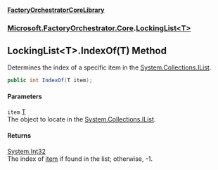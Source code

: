 #### [FactoryOrchestratorCoreLibrary](./FactoryOrchestratorCoreLibrary.md 'FactoryOrchestratorCoreLibrary')
### [Microsoft.FactoryOrchestrator.Core](./Microsoft-FactoryOrchestrator-Core.md 'Microsoft.FactoryOrchestrator.Core').[LockingList&lt;T&gt;](./Microsoft-FactoryOrchestrator-Core-LockingList-T-.md 'Microsoft.FactoryOrchestrator.Core.LockingList&lt;T&gt;')
## LockingList&lt;T&gt;.IndexOf(T) Method
Determines the index of a specific item in the [System.Collections.IList](https://docs.microsoft.com/en-us/dotnet/api/System.Collections.IList 'System.Collections.IList').  
```csharp
public int IndexOf(T item);
```
#### Parameters
<a name='Microsoft-FactoryOrchestrator-Core-LockingList-T--IndexOf(T)-item'></a>
`item` [T](./Microsoft-FactoryOrchestrator-Core-LockingList-T-.md#Microsoft-FactoryOrchestrator-Core-LockingList-T--T 'Microsoft.FactoryOrchestrator.Core.LockingList&lt;T&gt;.T')  
The object to locate in the [System.Collections.IList](https://docs.microsoft.com/en-us/dotnet/api/System.Collections.IList 'System.Collections.IList').  
  
#### Returns
[System.Int32](https://docs.microsoft.com/en-us/dotnet/api/System.Int32 'System.Int32')  
The index of [item](#Microsoft-FactoryOrchestrator-Core-LockingList-T--IndexOf(T)-item 'Microsoft.FactoryOrchestrator.Core.LockingList&lt;T&gt;.IndexOf(T).item') if found in the list; otherwise, -1.  
